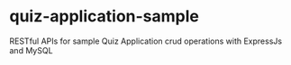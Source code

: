 # quiz-application-sample
RESTful APIs for sample Quiz Application crud operations with ExpressJs and MySQL
